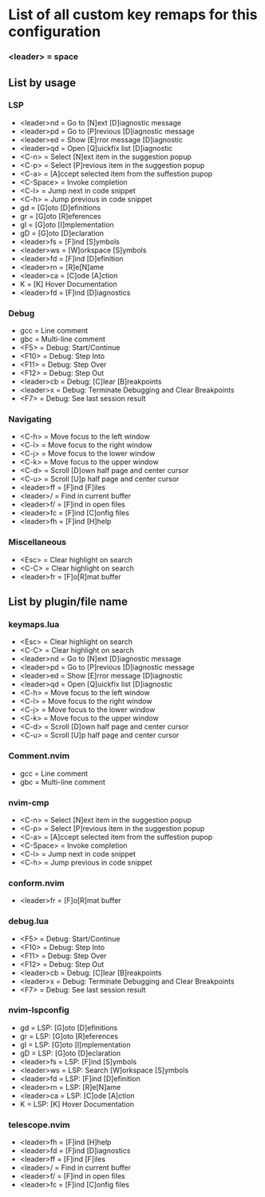 # List of all custom key remaps for this configuration 

### \<leader> = space

## List by usage

### LSP

- \<leader>nd = Go to [N]ext [D]iagnostic message
- \<leader>pd = Go to [P]revious [D]iagnostic message
- \<leader>ed = Show [E]rror message [D]iagnostic
- \<leader>qd = Open [Q]uickfix list [D]iagnostic
- \<C-n> = Select [N]ext item in the suggestion popup
- \<C-p> = Select [P]revious item in the suggestion popup
- \<C-a> = [A]ccept selected item from the suffestion pupop
- \<C-Space> = Invoke completion
- \<C-l> = Jump next in code snippet
- \<C-h> = Jump previous in code snippet
- gd = [G]oto [D]efinitions
- gr = [G]oto [R]eferences
- gI = [G]oto [I]mplementation
- gD = [G]oto [D]eclaration
- \<leader>fs = [F]ind [S]ymbols
- \<leader>ws = [W]orkspace [S]ymbols
- \<leader>fd = [F]ind [D]efinition
- \<leader>rn = [R]e[N]ame
- \<leader>ca = [C]ode [A]ction
- K = [K] Hover Documentation
- \<leader>fd = [F]ind [D]iagnostics

### Debug

- gcc = Line comment
- gbc = Multi-line comment
- \<F5> = Debug: Start/Continue
- \<F10> = Debug: Step Into
- \<F11> = Debug: Step Over
- \<F12> = Debug: Step Out
- \<leader>cb = Debug: [C]lear [B]reakpoints
- \<leader>x = Debug: Terminate Debugging and Clear Breakpoints
- \<F7> = Debug: See last session result

### Navigating

- \<C-h> = Move focus to the left window
- \<C-l> = Move focus to the right window
- \<C-j> = Move focus to the lower window
- \<C-k> = Move focus to the upper window
- \<C-d> = Scroll [D]own half page and center cursor
- \<C-u> = Scroll [U]p half page and center cursor
- \<leader>ff = [F]ind [F]iles
- \<leader>/ = Find in current buffer
- \<leader>f/ = [F]ind in open files
- \<leader>fc = [F]ind [C]onfig files
- \<leader>fh = [F]ind [H]help

### Miscellaneous

- \<Esc> = Clear highlight on search
- \<C-C> = Clear highlight on search
- \<leader>fr = [F]o[R]mat buffer 

## List by plugin/file name 

### keymaps.lua 

- \<Esc> = Clear highlight on search
- \<C-C> = Clear highlight on search
- \<leader>nd = Go to [N]ext [D]iagnostic message
- \<leader>pd = Go to [P]revious [D]iagnostic message
- \<leader>ed = Show [E]rror message [D]iagnostic
- \<leader>qd = Open [Q]uickfix list [D]iagnostic
- \<C-h> = Move focus to the left window
- \<C-l> = Move focus to the right window
- \<C-j> = Move focus to the lower window
- \<C-k> = Move focus to the upper window
- \<C-d> = Scroll [D]own half page and center cursor
- \<C-u> = Scroll [U]p half page and center cursor

### Comment.nvim

- gcc = Line comment
- gbc = Multi-line comment

### nvim-cmp

- \<C-n> = Select [N]ext item in the suggestion popup
- \<C-p> = Select [P]revious item in the suggestion popup
- \<C-a> = [A]ccept selected item from the suffestion pupop
- \<C-Space> = Invoke completion
- \<C-l> = Jump next in code snippet
- \<C-h> = Jump previous in code snippet

### conform.nvim

- \<leader>fr = [F]o[R]mat buffer

### debug.lua

- \<F5> = Debug: Start/Continue
- \<F10> = Debug: Step Into
- \<F11> = Debug: Step Over
- \<F12> = Debug: Step Out
- \<leader>cb = Debug: [C]lear [B]reakpoints
- \<leader>x = Debug: Terminate Debugging and Clear Breakpoints
- \<F7> = Debug: See last session result

### nvim-lspconfig

- gd = LSP: [G]oto [D]efinitions
- gr = LSP: [G]oto [R]eferences
- gI = LSP: [G]oto [I]mplementation
- gD = LSP: [G]oto [D]eclaration
- \<leader>fs = LSP: [F]ind [S]ymbols
- \<leader>ws = LSP: Search [W]orkspace [S]ymbols
- \<leader>fd = LSP: [F]ind [D]efinition
- \<leader>rn = LSP: [R]e[N]ame
- \<leader>ca = LSP: [C]ode [A]ction
- K = LSP: [K] Hover Documentation

### telescope.nvim

- \<leader>fh = [F]ind [H]help
- \<leader>fd = [F]ind [D]iagnostics
- \<leader>ff = [F]ind [F]iles
- \<leader>/ = Find in current buffer
- \<leader>f/ = [F]ind in open files
- \<leader>fc = [F]ind [C]onfig files
